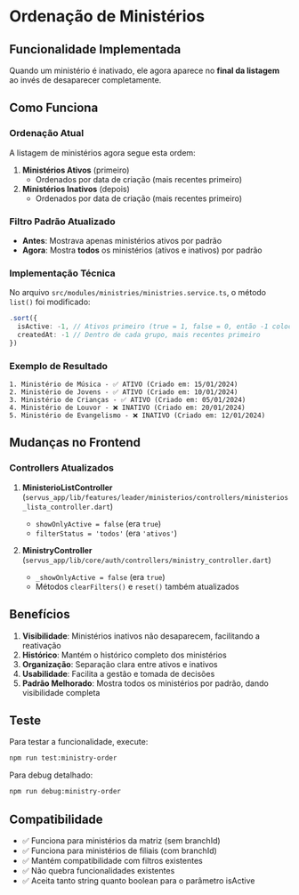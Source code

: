 # Ordenação de Ministérios

## Funcionalidade Implementada

Quando um ministério é inativado, ele agora aparece no **final da listagem** ao invés de desaparecer completamente.

## Como Funciona

### Ordenação Atual
A listagem de ministérios agora segue esta ordem:

1. **Ministérios Ativos** (primeiro)
   - Ordenados por data de criação (mais recentes primeiro)
2. **Ministérios Inativos** (depois)
   - Ordenados por data de criação (mais recentes primeiro)

### Filtro Padrão Atualizado
- **Antes**: Mostrava apenas ministérios ativos por padrão
- **Agora**: Mostra **todos** os ministérios (ativos e inativos) por padrão

### Implementação Técnica

No arquivo `src/modules/ministries/ministries.service.ts`, o método `list()` foi modificado:

```typescript
.sort({ 
  isActive: -1, // Ativos primeiro (true = 1, false = 0, então -1 coloca true primeiro)
  createdAt: -1 // Dentro de cada grupo, mais recentes primeiro
})
```

### Exemplo de Resultado

```
1. Ministério de Música - ✅ ATIVO (Criado em: 15/01/2024)
2. Ministério de Jovens - ✅ ATIVO (Criado em: 10/01/2024)
3. Ministério de Crianças - ✅ ATIVO (Criado em: 05/01/2024)
4. Ministério de Louvor - ❌ INATIVO (Criado em: 20/01/2024)
5. Ministério de Evangelismo - ❌ INATIVO (Criado em: 12/01/2024)
```

## Mudanças no Frontend

### Controllers Atualizados

1. **MinisterioListController** (`servus_app/lib/features/leader/ministerios/controllers/ministerios_lista_controller.dart`)
   - `showOnlyActive = false` (era `true`)
   - `filterStatus = 'todos'` (era `'ativos'`)

2. **MinistryController** (`servus_app/lib/core/auth/controllers/ministry_controller.dart`)
   - `_showOnlyActive = false` (era `true`)
   - Métodos `clearFilters()` e `reset()` também atualizados

## Benefícios

1. **Visibilidade**: Ministérios inativos não desaparecem, facilitando a reativação
2. **Histórico**: Mantém o histórico completo dos ministérios
3. **Organização**: Separação clara entre ativos e inativos
4. **Usabilidade**: Facilita a gestão e tomada de decisões
5. **Padrão Melhorado**: Mostra todos os ministérios por padrão, dando visibilidade completa

## Teste

Para testar a funcionalidade, execute:

```bash
npm run test:ministry-order
```

Para debug detalhado:

```bash
npm run debug:ministry-order
```

## Compatibilidade

- ✅ Funciona para ministérios da matriz (sem branchId)
- ✅ Funciona para ministérios de filiais (com branchId)
- ✅ Mantém compatibilidade com filtros existentes
- ✅ Não quebra funcionalidades existentes
- ✅ Aceita tanto string quanto boolean para o parâmetro isActive
